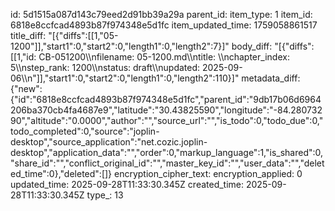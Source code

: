 id: 5d1515a087d143c79eed2d91bb39a29a
parent_id: 
item_type: 1
item_id: 6818e8ccfcad4893b87f974348e5d1fc
item_updated_time: 1759058861517
title_diff: "[{\"diffs\":[[1,\"05-1200\"]],\"start1\":0,\"start2\":0,\"length1\":0,\"length2\":7}]"
body_diff: "[{\"diffs\":[[1,\"id: CB-051200\\\nfilename: 05-1200.md\\\ntitle: \\\nchapter_index: 5\\\nstep_rank: 1200\\\nstatus: draft\\\nupdated: 2025-09-06\\\n\"]],\"start1\":0,\"start2\":0,\"length1\":0,\"length2\":110}]"
metadata_diff: {"new":{"id":"6818e8ccfcad4893b87f974348e5d1fc","parent_id":"9db17b06d6964206ba370cb4fa4687e9","latitude":"30.43825590","longitude":"-84.28073290","altitude":"0.0000","author":"","source_url":"","is_todo":0,"todo_due":0,"todo_completed":0,"source":"joplin-desktop","source_application":"net.cozic.joplin-desktop","application_data":"","order":0,"markup_language":1,"is_shared":0,"share_id":"","conflict_original_id":"","master_key_id":"","user_data":"","deleted_time":0},"deleted":[]}
encryption_cipher_text: 
encryption_applied: 0
updated_time: 2025-09-28T11:33:30.345Z
created_time: 2025-09-28T11:33:30.345Z
type_: 13